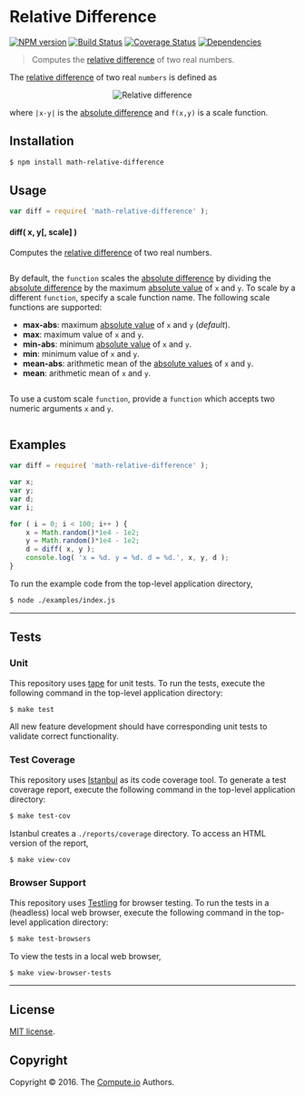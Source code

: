 Relative Difference
===
[![NPM version][npm-image]][npm-url] [![Build Status][build-image]][build-url] [![Coverage Status][coverage-image]][coverage-url] [![Dependencies][dependencies-image]][dependencies-url]

> Computes the [relative difference][relative-difference] of two real numbers.

The [relative difference][relative-difference] of two real `numbers` is defined as

<div class="equation" align="center" data-raw-text="\Delta(x,y) = \frac{|x - y|}{|f(x,y)|} = \left|\frac{x - y}{f(x,y)}\right|" data-equation="eq:relative_difference">
	<img src="https://cdn.rawgit.com/math-io/relative-difference/0463ace90006fa3032b073c6cb5add1dd5e065e4/docs/img/eqn.svg" alt="Relative difference">
	<br>
</div>

where `|x-y|` is the [absolute difference][absolute-difference] and `f(x,y)` is a scale function.


## Installation

``` bash
$ npm install math-relative-difference
```


## Usage

``` javascript
var diff = require( 'math-relative-difference' );
```

#### diff( x, y[, scale] )

Computes the [relative difference][relative-difference] of two real numbers.

``` javascript

```

By default, the `function` scales the [absolute difference][absolute-difference] by dividing the [absolute difference][absolute-difference] by the maximum [absolute value][absolute-value] of `x` and `y`. To scale by a different `function`, specify a scale function name. The following scale functions are supported:

*	__max-abs__: maximum [absolute value][absolute-value] of `x` and `y` (*default*).
*	__max__: maximum value of `x` and `y`.
*	__min-abs__: minimum [absolute value][absolute-value] of `x` and `y`.
*	__min__: minimum value of `x` and `y`.
*	__mean-abs__: arithmetic mean of the [absolute values][absolute-value] of `x` and `y`.
*	__mean__: arithmetic mean of `x` and `y`.

``` javascript

```

To use a custom scale `function`, provide a `function` which accepts two numeric arguments `x` and `y`.

``` javascript

```


## Examples

``` javascript
var diff = require( 'math-relative-difference' );

var x;
var y;
var d;
var i;

for ( i = 0; i < 100; i++ ) {
	x = Math.random()*1e4 - 1e2;
	y = Math.random()*1e4 - 1e2;
	d = diff( x, y );
	console.log( 'x = %d. y = %d. d = %d.', x, y, d );
}
```

To run the example code from the top-level application directory,

``` bash
$ node ./examples/index.js
```


---
## Tests

### Unit

This repository uses [tape][tape] for unit tests. To run the tests, execute the following command in the top-level application directory:

``` bash
$ make test
```

All new feature development should have corresponding unit tests to validate correct functionality.


### Test Coverage

This repository uses [Istanbul][istanbul] as its code coverage tool. To generate a test coverage report, execute the following command in the top-level application directory:

``` bash
$ make test-cov
```

Istanbul creates a `./reports/coverage` directory. To access an HTML version of the report,

``` bash
$ make view-cov
```


### Browser Support

This repository uses [Testling][testling] for browser testing. To run the tests in a (headless) local web browser, execute the following command in the top-level application directory:

``` bash
$ make test-browsers
```

To view the tests in a local web browser,

``` bash
$ make view-browser-tests
```

<!-- [![browser support][browsers-image]][browsers-url] -->


---
## License

[MIT license](http://opensource.org/licenses/MIT).


## Copyright

Copyright &copy; 2016. The [Compute.io][compute-io] Authors.


[npm-image]: http://img.shields.io/npm/v/math-relative-difference.svg
[npm-url]: https://npmjs.org/package/math-relative-difference

[build-image]: http://img.shields.io/travis/math-io/relative-difference/master.svg
[build-url]: https://travis-ci.org/math-io/relative-difference

[coverage-image]: https://img.shields.io/codecov/c/github/math-io/relative-difference/master.svg
[coverage-url]: https://codecov.io/github/math-io/relative-difference?branch=master

[dependencies-image]: http://img.shields.io/david/math-io/relative-difference.svg
[dependencies-url]: https://david-dm.org/math-io/relative-difference

[dev-dependencies-image]: http://img.shields.io/david/dev/math-io/relative-difference.svg
[dev-dependencies-url]: https://david-dm.org/dev/math-io/relative-difference

[github-issues-image]: http://img.shields.io/github/issues/math-io/relative-difference.svg
[github-issues-url]: https://github.com/math-io/relative-difference/issues

[tape]: https://github.com/substack/tape
[istanbul]: https://github.com/gotwarlost/istanbul
[testling]: https://ci.testling.com

[compute-io]: https://github.com/compute-io/
[absolute-value]: https://github.com/math-io/abs
[absolute-difference]: https://github.com/math-io/absolute-difference
[relative-difference]: https://en.wikipedia.org/wiki/Relative_change_and_difference
